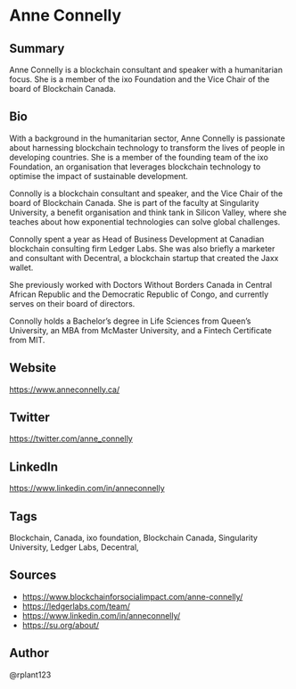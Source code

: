 # Anne Connelly

## Summary
Anne Connelly is a blockchain consultant and speaker with a humanitarian focus. She is a member of the ixo Foundation and the Vice Chair of the board of Blockchain Canada.

## Bio
With a background in the humanitarian sector, Anne Connelly is passionate about harnessing blockchain technology to transform the lives of people in developing countries. She is a member of the founding team of the ixo Foundation, an organisation that leverages blockchain technology to optimise the impact of sustainable development. 

Connolly is a blockchain consultant and speaker, and the Vice Chair of the board of Blockchain Canada. She is part of the faculty at Singularity University, a benefit organisation and think tank in Silicon Valley, where she teaches about how exponential technologies can solve global challenges.

Connolly spent a year as Head of Business Development at Canadian blockchain consulting firm Ledger Labs. She was also briefly a marketer and consultant with Decentral, a blockchain startup that created the Jaxx wallet. 

She previously worked with Doctors Without Borders Canada in Central African Republic and the Democratic Republic of Congo, and currently serves on their board of directors. 
 
Connolly holds a Bachelor’s degree in Life Sciences from Queen’s University, an MBA from McMaster University, and a Fintech Certificate from MIT. 

## Website
https://www.anneconnelly.ca/

## Twitter
https://twitter.com/anne_connelly

## LinkedIn
https://www.linkedin.com/in/anneconnelly

## Tags
Blockchain, Canada, ixo foundation, Blockchain Canada, Singularity University, Ledger Labs, Decentral, 

## Sources
- https://www.blockchainforsocialimpact.com/anne-connelly/
- https://ledgerlabs.com/team/
- https://www.linkedin.com/in/anneconnelly/
- https://su.org/about/

## Author
@rplant123
